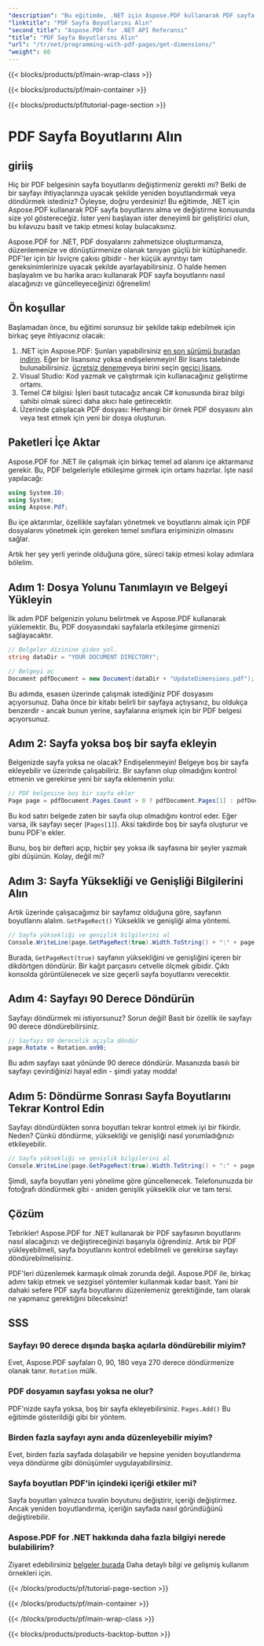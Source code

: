 ```yaml
---
"description": "Bu eğitimde, .NET için Aspose.PDF kullanarak PDF sayfa boyutlarının nasıl alınacağını ve düzenlemelerin nasıl yapılacağını açıklıyoruz. İşlem boyunca size rehberlik etmek için ayrıntılı adımlar sağlanmıştır."
"linktitle": "PDF Sayfa Boyutlarını Alın"
"second_title": "Aspose.PDF for .NET API Referansı"
"title": "PDF Sayfa Boyutlarını Alın"
"url": "/tr/net/programming-with-pdf-pages/get-dimensions/"
"weight": 60
---
```


{{< blocks/products/pf/main-wrap-class >}}

{{< blocks/products/pf/main-container >}}

{{< blocks/products/pf/tutorial-page-section >}}

# PDF Sayfa Boyutlarını Alın

## giriiş

Hiç bir PDF belgesinin sayfa boyutlarını değiştirmeniz gerekti mi? Belki de bir sayfayı ihtiyaçlarınıza uyacak şekilde yeniden boyutlandırmak veya döndürmek istediniz? Öyleyse, doğru yerdesiniz! Bu eğitimde, .NET için Aspose.PDF kullanarak PDF sayfa boyutlarını alma ve değiştirme konusunda size yol göstereceğiz. İster yeni başlayan ister deneyimli bir geliştirici olun, bu kılavuzu basit ve takip etmesi kolay bulacaksınız.

Aspose.PDF for .NET, PDF dosyalarını zahmetsizce oluşturmanıza, düzenlemenize ve dönüştürmenize olanak tanıyan güçlü bir kütüphanedir. PDF'ler için bir İsviçre çakısı gibidir - her küçük ayrıntıyı tam gereksinimlerinize uyacak şekilde ayarlayabilirsiniz. O halde hemen başlayalım ve bu harika aracı kullanarak PDF sayfa boyutlarını nasıl alacağınızı ve güncelleyeceğinizi öğrenelim!

## Ön koşullar

Başlamadan önce, bu eğitimi sorunsuz bir şekilde takip edebilmek için birkaç şeye ihtiyacınız olacak:

1. .NET için Aspose.PDF: Şunları yapabilirsiniz [en son sürümü buradan indirin](https://releases.aspose.com/pdf/net/). Eğer bir lisansınız yoksa endişelenmeyin! Bir lisans talebinde bulunabilirsiniz. [ücretsiz deneme](https://releases.aspose.com/)veya birini seçin [geçici lisans](https://purchase.aspose.com/temporary-license/).
2. Visual Studio: Kod yazmak ve çalıştırmak için kullanacağınız geliştirme ortamı.
3. Temel C# bilgisi: İşleri basit tutacağız ancak C# konusunda biraz bilgi sahibi olmak süreci daha akıcı hale getirecektir.
4. Üzerinde çalışılacak PDF dosyası: Herhangi bir örnek PDF dosyasını alın veya test etmek için yeni bir dosya oluşturun.

## Paketleri İçe Aktar

Aspose.PDF for .NET ile çalışmak için birkaç temel ad alanını içe aktarmanız gerekir. Bu, PDF belgeleriyle etkileşime girmek için ortamı hazırlar. İşte nasıl yapılacağı:

```csharp
using System.IO;
using System;
using Aspose.Pdf;
```

Bu içe aktarımlar, özellikle sayfaları yönetmek ve boyutlarını almak için PDF dosyalarını yönetmek için gereken temel sınıflara erişiminizin olmasını sağlar.

Artık her şey yerli yerinde olduğuna göre, süreci takip etmesi kolay adımlara bölelim.

## Adım 1: Dosya Yolunu Tanımlayın ve Belgeyi Yükleyin

İlk adım PDF belgenizin yolunu belirtmek ve Aspose.PDF kullanarak yüklemektir. Bu, PDF dosyasındaki sayfalarla etkileşime girmenizi sağlayacaktır.

```csharp
// Belgeler dizinine giden yol.
string dataDir = "YOUR DOCUMENT DIRECTORY";

// Belgeyi aç
Document pdfDocument = new Document(dataDir + "UpdateDimensions.pdf");
```

Bu adımda, esasen üzerinde çalışmak istediğiniz PDF dosyasını açıyorsunuz. Daha önce bir kitabı belirli bir sayfaya açtıysanız, bu oldukça benzerdir - ancak bunun yerine, sayfalarına erişmek için bir PDF belgesi açıyorsunuz.

## Adım 2: Sayfa yoksa boş bir sayfa ekleyin

Belgenizde sayfa yoksa ne olacak? Endişelenmeyin! Belgeye boş bir sayfa ekleyebilir ve üzerinde çalışabiliriz. Bir sayfanın olup olmadığını kontrol etmenin ve gerekirse yeni bir sayfa eklemenin yolu:

```csharp
// PDF belgesine boş bir sayfa ekler
Page page = pdfDocument.Pages.Count > 0 ? pdfDocument.Pages[1] : pdfDocument.Pages.Add();
```

Bu kod satırı belgede zaten bir sayfa olup olmadığını kontrol eder. Eğer varsa, ilk sayfayı seçer (`Pages[1]`). Aksi takdirde boş bir sayfa oluşturur ve bunu PDF'e ekler.

Bunu, boş bir defteri açıp, hiçbir şey yoksa ilk sayfasına bir şeyler yazmak gibi düşünün. Kolay, değil mi?

## Adım 3: Sayfa Yüksekliği ve Genişliği Bilgilerini Alın

Artık üzerinde çalışacağımız bir sayfamız olduğuna göre, sayfanın boyutlarını alalım. `GetPageRect()` Yükseklik ve genişliği alma yöntemi.

```csharp
// Sayfa yüksekliği ve genişlik bilgilerini al
Console.WriteLine(page.GetPageRect(true).Width.ToString() + ":" + page.GetPageRect(true).Height.ToString());
```

Burada, `GetPageRect(true)` sayfanın yüksekliğini ve genişliğini içeren bir dikdörtgen döndürür. Bir kağıt parçasını cetvelle ölçmek gibidir. Çıktı konsolda görüntülenecek ve size geçerli sayfa boyutlarını verecektir.

## Adım 4: Sayfayı 90 Derece Döndürün

Sayfayı döndürmek mi istiyorsunuz? Sorun değil! Basit bir özellik ile sayfayı 90 derece döndürebilirsiniz.

```csharp
// Sayfayı 90 derecelik açıyla döndür
page.Rotate = Rotation.on90;
```

Bu adım sayfayı saat yönünde 90 derece döndürür. Masanızda basılı bir sayfayı çevirdiğinizi hayal edin - şimdi yatay modda!

## Adım 5: Döndürme Sonrası Sayfa Boyutlarını Tekrar Kontrol Edin

Sayfayı döndürdükten sonra boyutları tekrar kontrol etmek iyi bir fikirdir. Neden? Çünkü döndürme, yüksekliği ve genişliği nasıl yorumladığınızı etkileyebilir.

```csharp
// Sayfa yüksekliği ve genişlik bilgilerini al
Console.WriteLine(page.GetPageRect(true).Width.ToString() + ":" + page.GetPageRect(true).Height.ToString());
```

Şimdi, sayfa boyutları yeni yönelime göre güncellenecek. Telefonunuzda bir fotoğrafı döndürmek gibi - aniden genişlik yükseklik olur ve tam tersi.


## Çözüm

Tebrikler! Aspose.PDF for .NET kullanarak bir PDF sayfasının boyutlarını nasıl alacağınızı ve değiştireceğinizi başarıyla öğrendiniz. Artık bir PDF yükleyebilmeli, sayfa boyutlarını kontrol edebilmeli ve gerekirse sayfayı döndürebilmelisiniz.

PDF'leri düzenlemek karmaşık olmak zorunda değil. Aspose.PDF ile, birkaç adımı takip etmek ve sezgisel yöntemler kullanmak kadar basit. Yani bir dahaki sefere PDF sayfa boyutlarını düzenlemeniz gerektiğinde, tam olarak ne yapmanız gerektiğini bileceksiniz!

## SSS

### Sayfayı 90 derece dışında başka açılarla döndürebilir miyim?
Evet, Aspose.PDF sayfaları 0, 90, 180 veya 270 derece döndürmenize olanak tanır. `Rotation` mülk.

### PDF dosyamın sayfası yoksa ne olur?
PDF'nizde sayfa yoksa, boş bir sayfa ekleyebilirsiniz. `Pages.Add()` Bu eğitimde gösterildiği gibi bir yöntem.

### Birden fazla sayfayı aynı anda düzenleyebilir miyim?
Evet, birden fazla sayfada dolaşabilir ve hepsine yeniden boyutlandırma veya döndürme gibi dönüşümler uygulayabilirsiniz.

### Sayfa boyutları PDF'in içindeki içeriği etkiler mi?
Sayfa boyutları yalnızca tuvalin boyutunu değiştirir, içeriği değiştirmez. Ancak yeniden boyutlandırma, içeriğin sayfada nasıl göründüğünü değiştirebilir.

### Aspose.PDF for .NET hakkında daha fazla bilgiyi nerede bulabilirim?
Ziyaret edebilirsiniz [belgeler burada](https://reference.aspose.com/pdf/net/) Daha detaylı bilgi ve gelişmiş kullanım örnekleri için.

{{< /blocks/products/pf/tutorial-page-section >}}

{{< /blocks/products/pf/main-container >}}

{{< /blocks/products/pf/main-wrap-class >}}

{{< blocks/products/products-backtop-button >}}